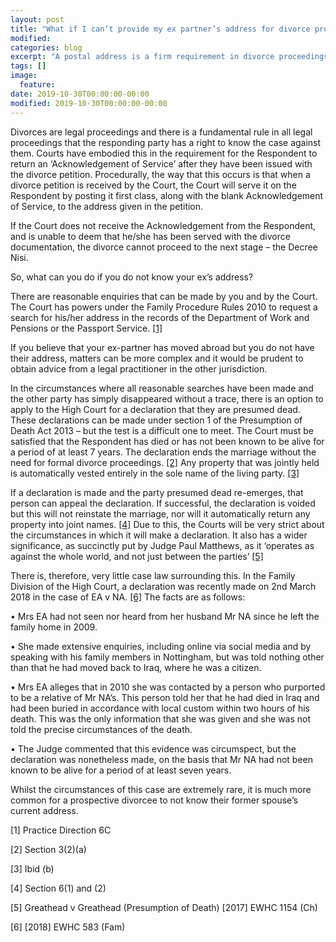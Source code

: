 ```yaml
---
layout: post
title: "What if I can’t provide my ex partner’s address for divorce proceedings?"
modified:
categories: blog
excerpt: "A postal address is a firm requirement in divorce proceedings. In the event that someone cannot be tracked down and has been missing for many years, the only remaining option may be to obtain a declaration of presumed death."
tags: []
image:
  feature:
date: 2019-10-30T00:00:00-00:00
modified: 2019-10-30T00:00:00-00:00
---
```


Divorces are legal proceedings and there is a fundamental rule in all legal proceedings that the responding party has a right to know the case against them. Courts have embodied this in the requirement for the Respondent to return an ‘Acknowledgement of Service’ after they have been issued with the divorce petition. Procedurally, the way that this occurs is that when a divorce petition is received by the Court, the Court will serve it on the Respondent by posting it first class, along with the blank Acknowledgement of Service, to the address given in the petition. 

If the Court does not receive the Acknowledgement from the Respondent, and is unable to deem that he/she has been served with the divorce documentation, the divorce cannot proceed to the next stage – the Decree Nisi.

So, what can you do if you do not know your ex’s address?

There are reasonable enquiries that can be made by you and by the Court. The Court has powers under the Family Procedure Rules 2010 to request a search for his/her address in the records of the Department of Work and Pensions or the Passport Service. [[1]](#1) 

If you believe that your ex-partner has moved abroad but you do not have their address, matters can be more complex and it would be prudent to obtain advice from a legal practitioner in the other jurisdiction. 

In the circumstances where all reasonable searches have been made and the other party has simply disappeared without a trace, there is an option to apply to the High Court for a declaration that they are presumed dead. These declarations can be made under section 1 of the Presumption of Death Act 2013 – but the test is a difficult one to meet. The Court must be satisfied that the Respondent has died or has not been known to be alive for a period of at least 7 years. The declaration ends the marriage without the need for formal divorce proceedings. [[2]](#2)  Any property that was jointly held is automatically vested entirely in the sole name of the living party. [[3]](#3) 

If a declaration is made and the party presumed dead re-emerges, that person can appeal the declaration. If successful, the declaration is voided but this will not reinstate the marriage, nor will it automatically return any property into joint names. [[4]](#4) Due to this, the Courts will be very strict about the circumstances in which it will make a declaration. It also has a wider significance, as succinctly put by Judge Paul Matthews, as it ‘operates as against the whole world, and not just between the parties’ [[5]](#5) 

There is, therefore, very little case law surrounding this. In the Family Division of the High Court, a declaration was recently made on 2nd March 2018 in the case of EA v NA. [[6]](#6) The facts are as follows:

•	Mrs EA had not seen nor heard from her husband Mr NA since he left the family home in 2009. 

•	She made extensive enquiries, including online via social media and by speaking with his family members in Nottingham, but was told nothing other than that he had moved back to Iraq, where he was a citizen.

•	Mrs EA alleges that in 2010 she was contacted by a person who purported to be a relative of Mr NA’s. This person told her that he had died in Iraq and had been buried in accordance with local custom within two hours of his death. This was the only information that she was given and she was not told the precise circumstances of the death.

•	The Judge commented that this evidence was circumspect, but the declaration was nonetheless made, on the basis that Mr NA had not been known to be alive for a period of at least seven years.

Whilst the circumstances of this case are extremely rare, it is much more common for a prospective divorcee to not know their former spouse’s current address. 



<a name="1">[1]</a> Practice Direction 6C

<a name="2">[2]</a> Section 3(2)(a)

<a name="3">[3]</a> Ibid (b)

<a name="4">[4]</a> Section 6(1) and (2)

<a name="5">[5]</a> Greathead v Greathead (Presumption of Death) [2017] EWHC 1154 (Ch)

<a name="6">[6]</a> [2018] EWHC 583 (Fam)